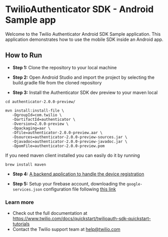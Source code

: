 # TwilioAuthenticator SDK - Android Sample app

Welcome to the Twilio Authenticator Android SDK Sample application. This application demonstrates how to use the mobile SDK inside an Android app.

## How to Run

* **Step 1:** Clone the repository to your local machine

* **Step 2:** Open Android Studio and import the project by selecting the build.gradle file from the cloned repository

* **Step 3:** Install the Authenticator SDK dev preview to your maven local

```
cd authenticator-2.0.0-preview/

mvn install:install-file \
   -DgroupId=com.twilio \
   -DartifactId=authenticator \
   -Dversion=2.0.0-preview \
   -Dpackaging=aar \
   -Dfile=authenticator-2.0.0-preview.aar \
   -Dsources=authenticator-2.0.0-preview-sources.jar \
   -Djavadoc=authenticator-2.0.0-preview-javadoc.jar \
   -DpomFile=authenticator-2.0.0-preview.pom
```

If you need maven client installed you can easily do it by running
```
brew install maven
```

* **Step 4:** [A backend application to handle the device registration](https://github.com/authy/authenticator-sdk-backend)

* **Step 5:** Setup your firebase account, downloading the `google-services.json` configuration file following [this link](https://firebase.google.com/docs/android/setup)

### Learn more
- Check out the full documentation at https://www.twilio.com/docs/quickstart/twilioauth-sdk-quickstart-tutorials
- Contact the Twilio support team at help@twilio.com
